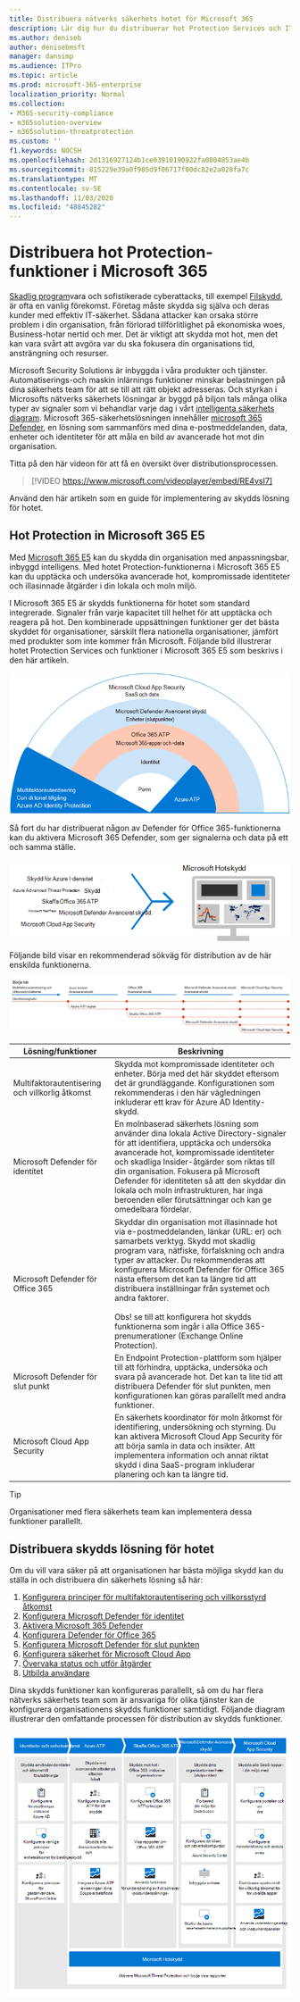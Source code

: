 ```yaml
---
title: Distribuera nätverks säkerhets hotet för Microsoft 365
description: Lär dig hur du distribuerar hot Protection Services och IT-säkerhetsfunktionerna i Microsoft 365 E5.
ms.author: deniseb
author: denisebmsft
manager: dansimp
ms.audience: ITPro
ms.topic: article
ms.prod: microsoft-365-enterprise
localization_priority: Normal
ms.collection:
- M365-security-compliance
- m365solution-overview
- m365solution-threatprotection
ms.custom: ''
f1.keywords: NOCSH
ms.openlocfilehash: 2d1316927124b1ce03910190922fa0804853ae4b
ms.sourcegitcommit: 815229e39a0f905d9f06717f00dc82e2a028fa7c
ms.translationtype: MT
ms.contentlocale: sv-SE
ms.lasthandoff: 11/03/2020
ms.locfileid: "48845282"
---
```

# <a name="deploy-threat-protection-capabilities-across-microsoft-365"></a>Distribuera hot Protection-funktioner i Microsoft 365

[Skadlig program](https://docs.microsoft.com/windows/security/threat-protection/intelligence/understanding-malware)vara och sofistikerade cyberattacks, till exempel [Filskydd](https://docs.microsoft.com/windows/security/threat-protection/intelligence/fileless-threats), är ofta en vanlig förekomst. Företag måste skydda sig själva och deras kunder med effektiv IT-säkerhet. Sådana attacker kan orsaka större problem i din organisation, från förlorad tillförlitlighet på ekonomiska woes, Business-hotar nertid och mer. Det är viktigt att skydda mot hot, men det kan vara svårt att avgöra var du ska fokusera din organisations tid, ansträngning och resurser. 

Microsoft Security Solutions är inbyggda i våra produkter och tjänster. Automatiserings-och maskin inlärnings funktioner minskar belastningen på dina säkerhets team för att se till att rätt objekt adresseras. Och styrkan i Microsofts nätverks säkerhets lösningar är byggd på biljon tals många olika typer av signaler som vi behandlar varje dag i vårt [intelligenta säkerhets diagram](https://cloud-platform-assets.azurewebsites.net/intelligent-security-graph). Microsoft 365-säkerhetslösningen innehåller [microsoft 365 Defender](https://docs.microsoft.com/microsoft-365/security/mtp/microsoft-threat-protection), en lösning som sammanförs med dina e-postmeddelanden, data, enheter och identiteter för att måla en bild av avancerade hot mot din organisation.


Titta på den här videon för att få en översikt över distributionsprocessen.

> [!VIDEO https://www.microsoft.com/videoplayer/embed/RE4vsI7]

Använd den här artikeln som en guide för implementering av skydds lösning för hotet.

## <a name="threat-protection-in-microsoft-365-e5"></a>Hot Protection in Microsoft 365 E5

Med [Microsoft 365 E5](https://www.microsoft.com/microsoft-365/enterprise-e5-business-software?activetab=pivot%3aoverviewtab) kan du skydda din organisation med anpassningsbar, inbyggd intelligens. Med hotet Protection-funktionerna i Microsoft 365 E5 kan du upptäcka och undersöka avancerade hot, kompromissade identiteter och illasinnade åtgärder i din lokala och moln miljö.

I Microsoft 365 E5 är skydds funktionerna för hotet som standard integrerade. Signaler från varje kapacitet till helhet för att upptäcka och reagera på hot. Den kombinerade uppsättningen funktioner ger det bästa skyddet för organisationer, särskilt flera nationella organisationer, jämfört med produkter som inte kommer från Microsoft. Följande bild illustrerar hotet Protection Services och funktioner i Microsoft 365 E5 som beskrivs i den här artikeln.

![Översikt över Microsoft 365 Defender](../media/solutions-architecture-center/deploy-threat-protection-across-m365-overview.png)

Så fort du har distribuerat någon av Defender för Office 365-funktionerna kan du aktivera Microsoft 365 Defender, som ger signalerna och data på ett och samma ställe. 

![Koncept bild av instrument panelen för Microsoft 365 Defender](../media/solutions-architecture-center/deploy-threat-protection-across-m365-mtp.png)

Följande bild visar en rekommenderad sökväg för distribution av de här enskilda funktionerna. 

![M365 hot Protection-signaler](../media/solutions-architecture-center/deploy-threat-protection-across-m365.png)

|Lösning/funktioner  |Beskrivning  |
|---------|---------|
|Multifaktorautentisering och villkorlig åtkomst     |Skydda mot kompromissade identiteter och enheter. Börja med det här skyddet eftersom det är grundläggande. Konfigurationen som rekommenderas i den här vägledningen inkluderar ett krav för Azure AD Identity-skydd.     |
|Microsoft Defender för identitet     |  En molnbaserad säkerhets lösning som använder dina lokala Active Directory-signaler för att identifiera, upptäcka och undersöka avancerade hot, kompromissade identiteter och skadliga Insider-åtgärder som riktas till din organisation. Fokusera på Microsoft Defender för identiteten så att den skyddar din lokala och moln infrastrukturen, har inga beroenden eller förutsättningar och kan ge omedelbara fördelar.       | 
|Microsoft Defender för Office 365     | Skyddar din organisation mot illasinnade hot via e-postmeddelanden, länkar (URL: er) och samarbets verktyg. Skydd mot skadlig program vara, nätfiske, förfalskning och andra typer av attacker. Du rekommenderas att konfigurera Microsoft Defender för Office 365 nästa eftersom det kan ta längre tid att distribuera inställningar från systemet och andra faktorer. <br><br>Obs! se till att konfigurera hot skydds funktionerna som ingår i alla Office 365-prenumerationer (Exchange Online Protection).       |
|Microsoft Defender för slut punkt    | En Endpoint Protection-plattform som hjälper till att förhindra, upptäcka, undersöka och svara på avancerade hot.  Det kan ta lite tid att distribuera Defender för slut punkten, men konfigurationen kan göras parallellt med andra funktioner.   |
|Microsoft Cloud App Security     |   En säkerhets koordinator för moln åtkomst för identifiering, undersökning och styrning. Du kan aktivera Microsoft Cloud App Security för att börja samla in data och insikter. Att implementera information och annat riktat skydd i dina SaaS-program inkluderar planering och kan ta längre tid.       | 

> [!TIP]
> Organisationer med flera säkerhets team kan implementera dessa funktioner parallellt.

## <a name="deploy-your-threat-protection-solution"></a>Distribuera skydds lösning för hotet

Om du vill vara säker på att organisationen har bästa möjliga skydd kan du ställa in och distribuera din säkerhets lösning så här:

1. [Konfigurera principer för multifaktorautentisering och villkorsstyrd åtkomst](deploy-threat-protection-configure.md#step-1-set-up-multi-factor-authentication-and-conditional-access-policies)
2. [Konfigurera Microsoft Defender för identitet](deploy-threat-protection-configure.md#step-2-configure-microsoft-defender-for-identity)
3. [Aktivera Microsoft 365 Defender](deploy-threat-protection-configure.md#step-3-turn-on-microsoft-365-defender)
4. [Konfigurera Defender för Office 365](deploy-threat-protection-configure.md#step-4-configure-microsoft-defender-for-office-365)
5. [Konfigurera Microsoft Defender för slut punkten](deploy-threat-protection-configure.md#step-5-configure-microsoft-defender-for-endpoint)
6. [Konfigurera säkerhet för Microsoft Cloud App](deploy-threat-protection-configure.md#step-6-configure-microsoft-cloud-app-security)
7. [Övervaka status och utför åtgärder](deploy-threat-protection-configure.md#step-7-monitor-status-and-take-actions)
8. [Utbilda användare](deploy-threat-protection-configure.md#step-8-train-users)

Dina skydds funktioner kan konfigureras parallellt, så om du har flera nätverks säkerhets team som är ansvariga för olika tjänster kan de konfigurera organisationens skydds funktioner samtidigt. Följande diagram illustrerar den omfattande processen för distribution av skydds funktioner. 

![Process för distribution av hot Protection-funktioner](../media/solutions-architecture-center/deploy-threat-protection-across-m365-grid.png) 



